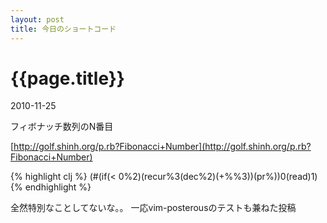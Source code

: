 ```yaml
---
layout: post
title: 今日のショートコード
---
```


# {{page.title}}
<p class="meta">2010-11-25</p>


フィボナッチ数列のN番目

[http://golf.shinh.org/p.rb?Fibonacci+Number](http://golf.shinh.org/p.rb?Fibonacci+Number)

{% highlight clj %}
(#(if(&lt; 0%2)(recur%3(dec%2)(+%%3))(pr%))0(read)1)
{% endhighlight %}

全然特別なことしてないな。。
一応vim-posterousのテストも兼ねた投稿


